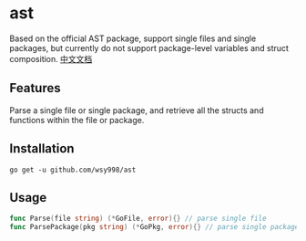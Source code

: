 # ast

Based on the official AST package, support single files and single packages, but currently do not support package-level
variables and struct composition.
[中文文档](./README_ZH_CN.md)
## Features
Parse a single file or single package, and retrieve all the structs and functions within the file or package.


## Installation

`go get -u github.com/wsy998/ast`

## Usage
```go
func Parse(file string) (*GoFile, error){} // parse single file
func ParsePackage(pkg string) (*GoPkg, error){} // parse single package

```
